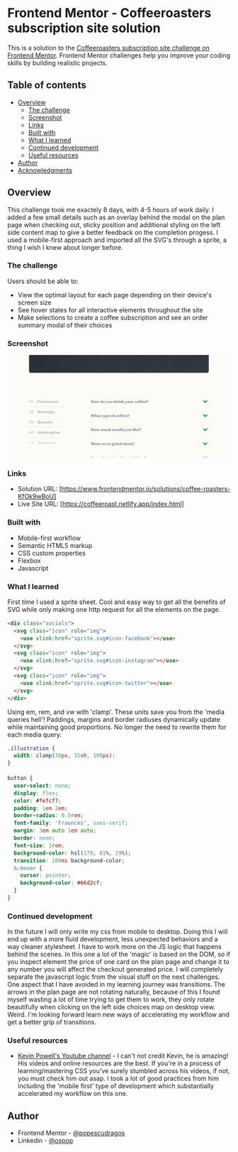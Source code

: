 # Frontend Mentor - Coffeeroasters subscription site solution

This is a solution to the [Coffeeroasters subscription site challenge on Frontend Mentor](https://www.frontendmentor.io/challenges/coffeeroasters-subscription-site-5Fc26HVY6). Frontend Mentor challenges help you improve your coding skills by building realistic projects.

## Table of contents

- [Overview](#overview)
  - [The challenge](#the-challenge)
  - [Screenshot](#screenshot)
  - [Links](#links)
  <!-- - [My process](#my-process) -->
  - [Built with](#built-with)
  - [What I learned](#what-i-learned)
  - [Continued development](#continued-development)
  - [Useful resources](#useful-resources)
- [Author](#author)
- [Acknowledgments](#acknowledgments)

## Overview

This challenge took me exactely 8 days, with 4-5 hours of work daily. I added a few small details such as an overlay behind the modal on the plan page when checking out, sticky position and additional styling on the left side content map to give a better feedback on the completion progess. I used a mobile-first approach and imported all the SVG's through a sprite, a thing I wish I knew about longer before.

### The challenge

Users should be able to:

- View the optimal layout for each page depending on their device's screen size
- See hover states for all interactive elements throughout the site
- Make selections to create a coffee subscription and see an order summary modal of their choices

### Screenshot

![](./preview.gif)

### Links

- Solution URL: [https://www.frontendmentor.io/solutions/coffee-roasters-KfOk9wBoU]
- Live Site URL: [https://coffeeroast.netlify.app/index.html]

### Built with

- Mobile-first workflow
- Semantic HTML5 markup
- CSS custom properties
- Flexbox
- Javascript

### What I learned

First time I used a sprite sheet.
Cool and easy way to get all the benefits of SVG while only making one http request for all the elements on the page.

```html
<div class="socials">
  <svg class="icon" role="img">
    <use xlink:href="sprite.svg#icon-facebook"></use>
  </svg>
  <svg class="icon" role="img">
    <use xlink:href="sprite.svg#icon-instagram"></use>
  </svg>
  <svg class="icon" role="img">
    <use xlink:href="sprite.svg#icon-twitter"></use>
  </svg>
</div>
```

Using em, rem, and vw with 'clamp'. These units save you from the 'media queries hell'!
Paddings, margins and border radiuses dynamically update while maintaining good proportions. No longer the need to rewrite them for each media query.

```scss
.illustration {
  width: clamp(30px, 15vh, 100px);
}

button {
  user-select: none;
  display: flex;
  color: #fefcf7;
  padding: 1em 2em;
  border-radius: 0.5rem;
  font-family: 'Fraunces', sans-serif;
  margin: 3em auto 1em auto;
  border: none;
  font-size: 1rem;
  background-color: hsl(179, 81%, 29%);
  transition: 100ms background-color;
  &:hover {
    cursor: pointer;
    background-color: #66d2cf;
  }
}
```

### Continued development

In the future I will only write my css from mobile to desktop. Doing this I will end up with a more fluid development, less unexpected behaviors and a way cleaner stylesheet. I have to work more on the JS logic that happens behind the scenes. In this one a lot of the 'magic' is based on the DOM, so if you inspect element the price of one card on the plan page and change it to any number you will affect the checkout generated price. I will completely separate the javascript logic from the visual stuff on the next challenges. One aspect that I have avoided in my learning journey was transitions. The arrows in the plan page are not rotating naturally, because of this I found myself wasting a lot of time trying to get them to work, they only rotate beautifully when clicking on the left side choices map on desktop view. Weird.
I'm looking forward learn new ways of accelerating my workflow and get a better grip of transitions.

### Useful resources

- [Kevin Powell's Youtube channel](https://www.youtube.com/user/KepowOb) - I can't not credit Kevin, he is amazing! His videos and online resources are the best. If you're in a process of learning/mastering CSS you've surely stumbled across his videos, if not, you must check him out asap. I took a lot of good practices from him including the 'mobile first' type of development which substantially accelerated my workflow on this one.

## Author

<!-- - Website - [Add your name here](https://www.your-site.com) -->

- Frontend Mentor - [@popescudragos](https://www.frontendmentor.io/profile/popescudragos)
- Linkedin - [@ospop](https://www.linkedin.com/in/ospop/)
